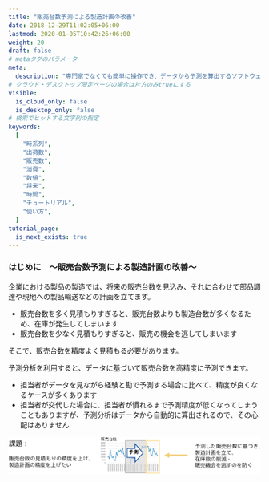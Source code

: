 ```yaml
---
title: "販売台数予測による製造計画の改善"
date: 2018-12-29T11:02:05+06:00
lastmod: 2020-01-05T10:42:26+06:00
weight: 20
draft: false
# metaタグのパラメータ
meta:
  description: "専門家でなくても簡単に操作でき、データから予測を算出するソフトウェアPrediction Oneのチュートリアルです。販売台数予測による製造計画の改善を例に、Prediction Oneの使い方を説明します。"
# クラウド・デスクトップ限定ページの場合は片方のみtrueにする
visible:
  is_cloud_only: false
  is_desktop_only: false
# 検索でヒットする文字列の指定
keywords:
  [
    "時系列",
    "出荷数",
    "販売数",
    "消費",
    "数値",
    "将来",
    "時間",
    "チュートリアル",
    "使い方",
  ]
tutorial_page:
  is_next_exists: true
---
```


### はじめに　～販売台数予測による製造計画の改善～

企業における製品の製造では、将来の販売台数を見込み、それに合わせて部品調達や現地への製品輸送などの計画を立てます。

- 販売台数を多く見積もりすぎると、販売台数よりも製造台数が多くなるため、在庫が発生してしまいます
- 販売台数を少なく見積もりすぎると、販売の機会を逃してしまいます

そこで、販売台数を精度よく見積もる必要があります。

予測分析を利用すると、データに基づいて販売台数を高精度に予測できます。

- 担当者がデータを見ながら経験と勘で予測する場合に比べて、精度が良くなるケースが多くあります
- 担当者が交代した場合に、担当者が慣れるまで予測精度が低くなってしまうこともありますが、予測分析はデータから自動的に算出されるので、その心配はありません

![](img/t_slide2.png)
